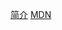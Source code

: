 [简介](https://juejin.cn/post/7001861083631894542?searchId=20250327164121FE9B7F45AB66F4129A41)
[MDN](https://developer.mozilla.org/zh-CN/docs/Web/API/Web_components)